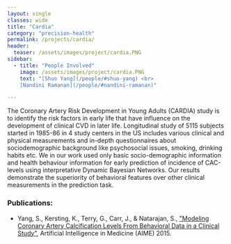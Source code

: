 ```yaml
---
layout: single
classes: wide
title: "Cardia"
category: "precision-health"
permalink: /projects/cardia/
header:
  teaser: /assets/images/project/cardia.PNG
sidebar:
  - title: "People Involved"
    image: /assets/images/project/cardia.PNG
    text: "[Shuo Yang](/people/#shuo-yang) <br>
    [Nandini Ramanan](/people/#nandini-ramanan)"

---
```


The Coronary Artery Risk Development in Young Adults (CARDIA) study is to identify the risk factors in early life that have influence on the development of clinical CVD in later life. Longitudinal study of 5115 subjects started in 1985-86 in 4 study centers in the US includes various clinical and physical measurements and in-depth questionnaires about sociodemographic background like psychosocial issues, smoking, drinking habits etc. We in our work used only basic socio-demographic information and health behaviour information for early prediction of incidence of CAC-levels using interpretative Dynamic Bayesian Networks. Our results demonstrate the superiority of behavioral features over other clinical measurements in the prediction task.

### Publications:
* Yang, S., Kersting, K., Terry, G., Carr, J., & Natarajan, S., ["Modeling Coronary Artery Calcification Levels From Behavioral Data in a Clinical Study"](http://utdallas.edu/~sxn177430/Papers/CardiaDBN.pdf), Artificial Intelligence in Medicine (AIME) 2015.
